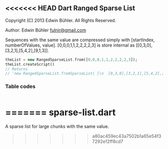 <<<<<<< HEAD
Dart Ranged Sparse List
---

Copyright (C) 2013 Edwin Bühler. All Rights Reserved.

Author: Edwin Bühler <fulnir@gmail.com>


Sequences with the same value are compressed simply with [startIndex, numberOfValues, value].
[0,0,0,1,1,2,2,2,2,3] is store internal as [[0,3,0],[3,2,1],[5,4,2],[9,1,3]].

```dart
theList = new RangedSparseList.from([0,0,0,1,1,2,2,2,2,3]);
theList.createScript()
// Returns
// 'new RangedSparseList.fromSparseList( [\n  [0,3,0],[3,2,1],[5,4,2],[9,1,3]\n]);'
```

### Table codes

```

```
=======
sparse-list.dart
================

A sparse list for large chunks with the same value.
>>>>>>> a80ac459ec43a7502b1a65e54f37292e12ff8cd7
